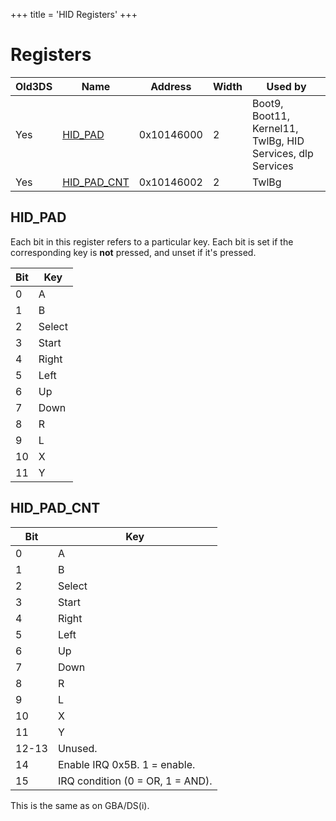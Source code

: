 +++
title = 'HID Registers'
+++

# Registers

| Old3DS | Name                                   | Address    | Width | Used by                                                    |
|--------|----------------------------------------|------------|-------|------------------------------------------------------------|
| Yes    | [HID_PAD](#hid_pad "wikilink")         | 0x10146000 | 2     | Boot9, Boot11, Kernel11, TwlBg, HID Services, dlp Services |
| Yes    | [HID_PAD_CNT](#hid_pad_cnt "wikilink") | 0x10146002 | 2     | TwlBg                                                      |

## HID_PAD

Each bit in this register refers to a particular key. Each bit is set if
the corresponding key is **not** pressed, and unset if it's pressed.

| Bit | Key    |
|-----|--------|
| 0   | A      |
| 1   | B      |
| 2   | Select |
| 3   | Start  |
| 4   | Right  |
| 5   | Left   |
| 6   | Up     |
| 7   | Down   |
| 8   | R      |
| 9   | L      |
| 10  | X      |
| 11  | Y      |

## HID_PAD_CNT

| Bit   | Key                              |
|-------|----------------------------------|
| 0     | A                                |
| 1     | B                                |
| 2     | Select                           |
| 3     | Start                            |
| 4     | Right                            |
| 5     | Left                             |
| 6     | Up                               |
| 7     | Down                             |
| 8     | R                                |
| 9     | L                                |
| 10    | X                                |
| 11    | Y                                |
| 12-13 | Unused.                          |
| 14    | Enable IRQ 0x5B. 1 = enable.     |
| 15    | IRQ condition (0 = OR, 1 = AND). |

This is the same as on GBA/DS(i).